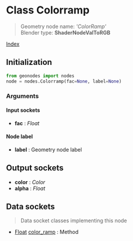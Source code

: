 
# Class Colorramp

> Geometry node name: _'ColorRamp'_<br>Blender type:  **ShaderNodeValToRGB**


[Index](/docs/index.md)

## Initialization


```python
from geonodes import nodes
node = nodes.Colorramp(fac=None, label=None)
```


### Arguments


#### Input sockets



- **fac** : _Float_



#### Node label



- **label** : Geometry node label



## Output sockets



- **color** : _Color_
- **alpha** : _Float_



## Data sockets

> Data socket classes implementing this node




- [Float](../sockets/Float.md) [color_ramp](../sockets/Float.md#color_ramp) : Method


